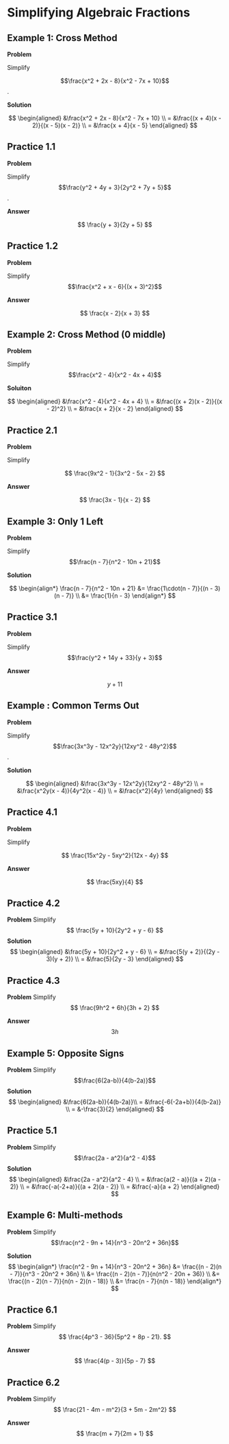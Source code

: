 # Simplifying Algebraic Fractions

## Example 1: Cross Method

**Problem**

Simplify 

$$\frac{x^2 + 2x - 8}{x^2 - 7x + 10}$$.

**Solution**

$$
\begin{aligned}
&\frac{x^2 + 2x - 8}{x^2 - 7x + 10} \\
= &\frac{(x + 4)(x - 2)}{(x - 5)(x - 2)} \\
= &\frac{x + 4}{x - 5}
\end{aligned}
$$

## Practice 1.1

**Problem**

Simplify $$\frac{y^2 + 4y + 3}{2y^2 + 7y + 5}$$.

**Answer**

$$
\frac{y + 3}{2y + 5}
$$




## Practice 1.2

**Problem**

Simplify $$\frac{x^2 + x - 6}{(x + 3)^2}$$

**Answer**

$$
\frac{x - 2}{x + 3}
$$

## Example 2: Cross Method (0 middle)

**Problem**

Simplify $$\frac{x^2 - 4}{x^2 - 4x + 4}$$

**Soluiton**

$$
\begin{aligned}
&\frac{x^2 - 4}{x^2 - 4x + 4} \\
= &\frac{(x + 2)(x - 2)}{(x - 2)^2} \\
= &\frac{x + 2}{x - 2}
\end{aligned}
$$

## Practice 2.1

**Problem**

Simplify

$$
\frac{9x^2 - 1}{3x^2 - 5x - 2}
$$

**Answer**

$$
\frac{3x - 1}{x - 2}
$$

## Example 3: Only 1 Left

**Problem**

Simplify $$\frac{n - 7}{n^2 - 10n + 21}$$

**Solution**

$$
\begin{align*}
\frac{n - 7}{n^2 - 10n + 21} &= \frac{1\cdot(n - 7)}{(n - 3)(n - 7)} \\
&= \frac{1}{n - 3}
\end{align*}
$$

## Practice 3.1

**Problem**

Simplify $$\frac{y^2 + 14y + 33}{y + 3}$$

**Answer**

$$ y+11$$

## Example : Common Terms Out

**Problem**

Simplify $$\frac{3x^3y - 12x^2y}{12xy^2 - 48y^2}$$.

**Solution**

$$
\begin{aligned}
&\frac{3x^3y - 12x^2y}{12xy^2 - 48y^2} \\
= &\frac{x^2y(x - 4)}{4y^2(x - 4)} \\
= &\frac{x^2}{4y}
\end{aligned}
$$

## Practice 4.1

**Problem**

Simplify

$$
\frac{15x^2y - 5xy^2}{12x - 4y}
$$

**Answer**

$$ \frac{5xy}{4} $$


## Practice 4.2

**Problem**
Simplify 
$$
\frac{5y + 10}{2y^2 + y - 6}
$$
**Solution**
$$
\begin{aligned}
&\frac{5y + 10}{2y^2 + y - 6} \\
= &\frac{5(y + 2)}{(2y - 3)(y + 2)} \\
= &\frac{5}{2y - 3}
\end{aligned}
$$

## Practice 4.3
**Problem**
Simplify
$$
\frac{9h^2 + 6h}{3h + 2}
$$

**Answer**
$$3h$$

## Example 5: Opposite Signs
**Problem**
Simplify $$\frac{6(2a-b)}{4(b-2a)}$$
**Solution**
$$
\begin{aligned}
&\frac{6(2a-b)}{4(b-2a)}\\
= &\frac{-6(-2a+b)}{4(b-2a)} \\
= &-\frac{3}{2}
\end{aligned}
$$


## Practice 5.1
**Problem**
Simplify $$\frac{2a - a^2}{a^2 - 4}$$
**Solution**
$$
\begin{aligned}
&\frac{2a - a^2}{a^2 - 4} \\
= &\frac{a(2 - a)}{(a + 2)(a - 2)} \\
= &\frac{-a(-2+a)}{(a + 2)(a - 2)} \\
= &\frac{-a}{a + 2}
\end{aligned}
$$

## Example 6: Multi-methods
**Problem**
Simplify $$\frac{n^2 - 9n + 14}{n^3 - 20n^2 + 36n}$$

**Solution**
$$
\begin{align*}
\frac{n^2 - 9n + 14}{n^3 - 20n^2 + 36n} &= \frac{(n - 2)(n - 7)}{n^3 - 20n^2 + 36n} \\
&= \frac{(n - 2)(n - 7)}{n(n^2 - 20n + 36)} \\
&= \frac{(n - 2)(n - 7)}{n(n - 2)(n - 18)} \\
&= \frac{n - 7}{n(n - 18)}
\end{align*}
$$

## Practice 6.1
**Problem**
Simplify
$$
\frac{4p^3 - 36}{5p^2 + 8p - 21}.
$$

**Answer**
$$
\frac{4(p - 3)}{5p - 7}
$$



## Practice 6.2
**Problem**
Simplify $$
\frac{21 - 4m - m^2}{3 + 5m - 2m^2}
$$

**Answer**
$$
\frac{m + 7}{2m + 1}
$$


<!--stackedit_data:
eyJoaXN0b3J5IjpbMjA5MDA2MjE1OV19
-->